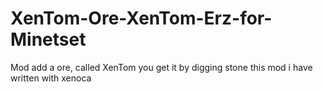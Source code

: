 # XenTom-Ore-XenTom-Erz-for-Minetset
Mod add a ore, called XenTom
you get it by digging stone
this mod i have written with xenoca
